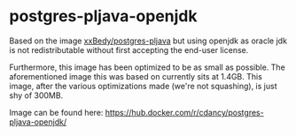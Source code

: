 # postgres-pljava-openjdk
Based on the image [xxBedy/postgres-pljava](https://github.com/xxBedy/postgres-pljava) but using openjdk as oracle jdk is not redistributable without first accepting the end-user license.

Furthermore, this image has been optimized to be as small as possible. The aforementioned image this was based on currently sits at 1.4GB. This image, after the various optimizations made (we're not squashing), is just shy of 300MB.

Image can be found here: https://hub.docker.com/r/cdancy/postgres-pljava-openjdk/
